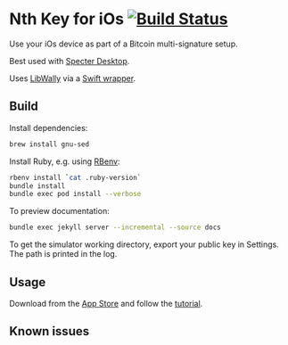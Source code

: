 # Nth Key for iOs [![Build Status](https://travis-ci.org/Sjors/nthkey-ios.svg?branch=master)](https://travis-ci.org/Sjors/nthkey-ios)

Use your iOs device as part of a Bitcoin multi-signature setup.

Best used with [Specter Desktop](https://github.com/cryptoadvance/specter-desktop#specter-desktop).

Uses [LibWally](https://github.com/ElementsProject/libwally-core) via a
[Swift wrapper](https://github.com/blockchain/libwally-swift).

## Build

Install dependencies:

```sh
brew install gnu-sed
```

Install Ruby, e.g. using [RBenv](https://github.com/rbenv/rbenv):

```sh
rbenv install `cat .ruby-version`
bundle install
bundle exec pod install --verbose
```

To preview documentation:

```sh
bundle exec jekyll server --incremental --source docs
```

To get the simulator working directory, export your public key in Settings. The path is printed in the log.  

## Usage

Download from the [App Store](https://apps.apple.com/us/app/nthkey/id1491367033) and follow the [tutorial](https://nthkey.com/tutorial).

## Known issues
